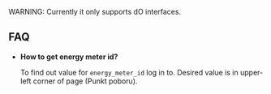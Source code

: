 
WARNING: Currently it only supports dO interfaces.

## FAQ

* **How to get energy meter id?**
  
  To find out value for `energy_meter_id` log in to. Desired value is in upper-left corner of page (Punkt poboru).
